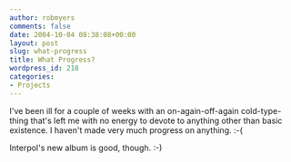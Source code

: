 ```yaml
---
author: robmyers
comments: false
date: 2004-10-04 08:38:08+00:00
layout: post
slug: what-progress
title: What Progress?
wordpress_id: 218
categories:
- Projects
---
```


I've been ill for a couple of weeks with an on-again-off-again cold-type-thing that's left me with no energy to devote to anything other than basic existence. I haven't made very much progress on anything. :-(  
  
Interpol's new album is good, though. :-)

  


